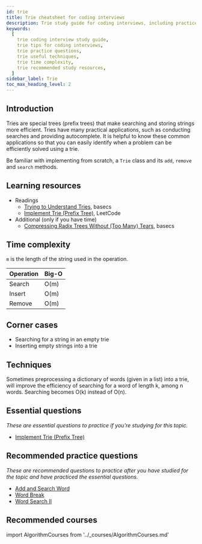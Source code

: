 ```yaml
---
id: trie
title: Trie cheatsheet for coding interviews
description: Trie study guide for coding interviews, including practice questions, techniques, time complexity, and recommended resources
keywords:
  [
    trie coding interview study guide,
    trie tips for coding interviews,
    trie practice questions,
    trie useful techniques,
    trie time complexity,
    trie recommended study resources,
  ]
sidebar_label: Trie
toc_max_heading_level: 2
---
```


<head>
  <meta property="og:image" content="https://www.techinterviewhandbook.org/social/algorithms/algorithms/algorithms-trie.png" />
</head>

## Introduction

Tries are special trees (prefix trees) that make searching and storing strings more efficient. Tries have many practical applications, such as conducting searches and providing autocomplete. It is helpful to know these common applications so that you can easily identify when a problem can be efficiently solved using a trie.

Be familiar with implementing from scratch, a `Trie` class and its `add`, `remove` and `search` methods.

## Learning resources

- Readings
  - [Trying to Understand Tries](https://medium.com/basecs/trying-to-understand-tries-3ec6bede0014), basecs
  - [Implement Trie (Prefix Tree)](https://leetcode.com/problems/implement-trie-prefix-tree/solution/), LeetCode
- Additional (only if you have time)
  - [Compressing Radix Trees Without (Too Many) Tears](https://medium.com/basecs/compressing-radix-trees-without-too-many-tears-a2e658adb9a0), basecs

## Time complexity

`m` is the length of the string used in the operation.

| Operation | Big-O |
| --------- | ----- |
| Search    | O(m)  |
| Insert    | O(m)  |
| Remove    | O(m)  |

## Corner cases

- Searching for a string in an empty trie
- Inserting empty strings into a trie

## Techniques

Sometimes preprocessing a dictionary of words (given in a list) into a trie, will improve the efficiency of searching for a word of length k, among n words. Searching becomes O(k) instead of O(n).

## Essential questions

_These are essential questions to practice if you're studying for this topic._

- [Implement Trie (Prefix Tree)](https://leetcode.com/problems/implement-trie-prefix-tree/)

## Recommended practice questions

_These are recommended questions to practice after you have studied for the topic and have practiced the essential questions._

- [Add and Search Word](https://leetcode.com/problems/design-add-and-search-words-data-structure/)
- [Word Break](https://leetcode.com/problems/word-break/)
- [Word Search II](https://leetcode.com/problems/word-search-ii/)

## Recommended courses

import AlgorithmCourses from '../\_courses/AlgorithmCourses.md'

<AlgorithmCourses />
